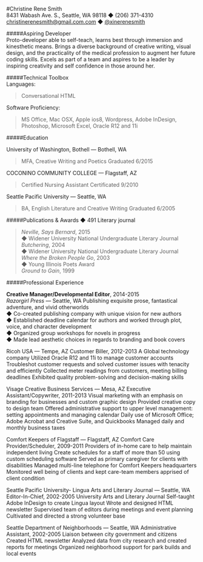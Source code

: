 #Christine Rene Smith                                       
8431 Wabash Ave. S., Seattle, WA 98118 ◆ (206) 371-4310    
christinerenesmith@gmail.com.com ◆ [@xinerenesmith](https://twitter.com/xinerenesmith)   

#####Aspiring Developer  
Proto-developer able to self-teach, learns best through immersion and kinesthetic means. Brings a diverse background of creative writing, visual design, and the practicality of the medical profession to augment her future coding skills. Excels as part of a team and aspires to be a leader by inspiring creativity and self confidence in those around her. 

#####Technical Toolbox     
Languages:  
>Conversational HTML   
  
Software Proficiency:   
>MS Office, Mac OSX, Apple ios8, Wordpress, Adobe InDesign,   
Photoshop, Microsoft Excel, Oracle R12 and 11i  

#####Education

University of Washington, Bothell — Bothell, WA
>MFA, Creative Writing and Poetics  Graduated 6/2015

COCONINO COMMUNITY COLLEGE — Flagstaff, AZ
>Certified Nursing Assistant  Certificated 9/2010

Seattle Pacific University — Seattle, WA
>BA, English Literature and Creative Writing  Graduated 6/2005

#####Publications & Awards
◆ 491 Literary journal  
>*Neville, Says Bernard*,  2015  
◆ Widener University National Undergraduate Literary Journal  
>*Butchering*,  2004  
◆ Widener University National Undergraduate Literary Journal  
>*Where the Broken People Go*,  2003  
◆ Young Illinois Poets Award   
>*Ground to Gain*, 1999

#####Professional Experience

  
**Creative Manager/Developmental Editor**, 2014-2015   
*Razorgirl Press* — Seattle, WA 
  Publishing exquisite prose, fantastical adventure, and vivid otherworlds     
◆ Co-created publishing company with unique vision for new authors  
◆ Established deadline calendar for authors and worked through plot, voice, and character development  
◆ Organized group workshops for novels in progress  
◆ Made lead aesthetic choices in regards to branding and book covers  

Ricoh USA — Tempe, AZ
Customer Biller, 2012-2013
A Global technology company 
Utilized Oracle R12 and 11i to manage customer accounts
Troubleshot customer requests and solved customer issues with tenacity and efficiently
Collected meter readings from customers, meeting billing deadlines
Exhibited quality problem-solving and decision-making skills

Visage Creative Business Services — Mesa, AZ
Executive Assistant/Copywriter, 2011-2013
Visual marketing with an emphasis on branding for businesses and custom graphic design
Provided creative copy to design team 
Offered administrative support to upper level management: setting appointments and managing calendar
Daily use of Microsoft Office; Adobe Acrobat and Creative Suite, and Quickbooks
Managed daily and monthly business taxes

Comfort Keepers of Flagstaff — Flagstaff, AZ
Comfort Care Provider/Scheduler, 2009-2011
Providers of in-home care to help maintain independent living 
Create schedules for a staff of more than 50 using custom scheduling software
Served as primary caregiver for clients with disabilities
Managed multi-line telephone for Comfort Keepers headquarters
Monitored well being of clients and kept care-team members apprised of client condition

Seattle Pacific University- Lingua Arts and Literary Journal — Seattle, WA
Editor-In-Chief, 2002-2005
University Arts and Literary Journal
Self-taught Adobe InDesign to create Lingua layout
Wrote and designed HTML newsletter
Supervised team of editors during meetings and event planning
Cultivated and directed a strong volunteer base 

Seattle Department of Neighborhoods — Seattle, WA
Administrative Assistant, 2002-2005
Liaison between city government and citizens
Created HTML newsletter
Analyzed data from city research and created reports for meetings
Organized neighborhood support for park builds and local events
